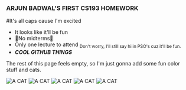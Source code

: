 ### ARJUN BADWAL'S FIRST CS193 HOMEWORK
#It's all caps cause I'm excited

- It looks like it'll be fun
- :tada:No midterms:tada:
- Only one lecture to attend 	<sub>Don't worry, I'll still say hi in PSO's cuz it'll be fun.</sub>
- ***COOL GITHUB THINGS***

The rest of this page feels empty, so I'm just gonna add some fun color stuff and cats.

![A CAT](https://bit.ly/fcc-running-cats)
![A CAT](https://t4.ftcdn.net/jpg/05/69/84/67/240_F_569846700_i3o9u2fhPVVq7iJAzkqMqCwjWSyv53tT.jpg)
![A CAT](https://bit.ly/fcc-relaxing-cat)
![A CAT](https://hips.hearstapps.com/hmg-prod/images/cat-quotes-1543599392.jpg)
![A CAT](https://encrypted-tbn0.gstatic.com/images?q=tbn:ANd9GcS29wDASFhLY2UO7w2ObQVk4ArHr82bZDvfIw&usqp=CAU)
